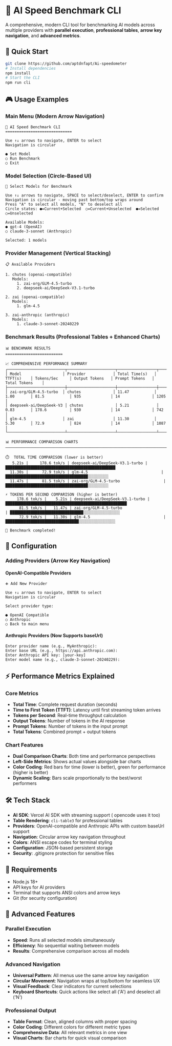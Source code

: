 # 🚀 AI Speed Benchmark CLI

A comprehensive, modern CLI tool for benchmarking AI models across multiple providers with **parallel execution**, **professional tables**, **arrow key navigation**, and **advanced metrics**.

## 🚀 Quick Start

```bash
git clone https://github.com/aptdnfapt/Ai-speedometer
# Install dependencies
npm install
# Start the CLI
npm run cli
```

## 🎮 Usage Examples

### Main Menu (Modern Arrow Navigation)
```
🚀 AI Speed Benchmark CLI
=============================

Use ↑↓ arrows to navigate, ENTER to select
Navigation is circular

● Set Model
○ Run Benchmark  
○ Exit
```

### Model Selection (Circle-Based UI)
```
🎯 Select Models for Benchmark

Use ↑↓ arrows to navigate, SPACE to select/deselect, ENTER to confirm
Navigation is circular - moving past bottom/top wraps around
Press "A" to select all models, "N" to deselect all
Circle states: ●=Current+Selected  ○=Current+Unselected  ●=Selected  ○=Unselected

Available Models:
● gpt-4 (OpenAI)
○ claude-3-sonnet (Anthropic)

Selected: 1 models
```

### Provider Management (Vertical Stacking)
```
📋 Available Providers

1. chutes (openai-compatible)
   Models:
     1. zai-org/GLM-4.5-turbo
     2. deepseek-ai/DeepSeek-V3.1-turbo

2. zai (openai-compatible)
   Models:
     1. glm-4.5

3. zai-anthropic (anthropic)
   Models:
     1. claude-3-sonnet-20240229
```

### Benchmark Results (Professional Tables + Enhanced Charts)
```
📊 BENCHMARK RESULTS
=========================

📈 COMPREHENSIVE PERFORMANCE SUMMARY
┌─────────────────────────┬─────────────────────┬─────────────────┬────────────┬─────────────────┬─────────────────┬─────────────────┬─────────────────┐
│ Model                  │ Provider            │ Total Time(s)   │ TTFT(s)    │ Tokens/Sec     │ Output Tokens   │ Prompt Tokens   │ Total Tokens    │
├─────────────────────────┼─────────────────────┼─────────────────┼────────────┼─────────────────┼─────────────────┼─────────────────┼─────────────────┤
│ zai-org/GLM-4.5-turbo  │ chutes              │ 11.47           │ 1.00       │ 81.5           │ 935             │ 14              │ 1205            │
│ deepseek-ai/DeepSeek-V3 │ chutes              │ 5.21            │ 0.83       │ 178.6          │ 930             │ 14              │ 742             │
│ glm-4.5                │ zai                 │ 11.30           │ 5.30       │ 72.9           │ 824             │ 14              │ 1087            │
└─────────────────────────┴─────────────────────┴─────────────────┴────────────┴─────────────────┴─────────────────┴─────────────────┴─────────────────┘

📊 PERFORMANCE COMPARISON CHARTS
──────────────────────────────────────────────────────────────────────────────────────────

⏱️  TOTAL TIME COMPARISON (lower is better)
   5.21s |     178.6 tok/s | deepseek-ai/DeepSeek-V3.1-turbo | ████████████████████████████████████████████████
  11.30s |      72.9 tok/s | glm-4.5                                | ████████████████████████████████████░░░░░░░░░
  11.47s |      81.5 tok/s | zai-org/GLM-4.5-turbo                   | ████████████████████████████████████░░░░░░░░░

⚡ TOKENS PER SECOND COMPARISON (higher is better)
     178.6 tok/s |    5.21s | deepseek-ai/DeepSeek-V3.1-turbo | █████████████████████████████████████████████████████
      81.5 tok/s |   11.47s | zai-org/GLM-4.5-turbo                   | ████████████████████████████████░░░░░░░░░░░░░░░░
      72.9 tok/s |   11.30s | glm-4.5                                | ████████████████████████████████░░░░░░░░░░░░░░░░

🎉 Benchmark completed!
```

## 🔧 Configuration

### Adding Providers (Arrow Key Navigation)

#### OpenAI-Compatible Providers
```
➕ Add New Provider

Use ↑↓ arrows to navigate, ENTER to select
Navigation is circular

Select provider type:

● OpenAI Compatible
○ Anthropic
○ Back to main menu
```

#### Anthropic Providers (Now Supports baseUrl)
```
Enter provider name (e.g., MyAnthropic):
Enter base URL (e.g., https://api.anthropic.com):
Enter Anthropic API key: [your-key]
Enter model name (e.g., claude-3-sonnet-20240229):
```


## ⚡ Performance Metrics Explained

### Core Metrics
- **Total Time**: Complete request duration (seconds)
- **Time to First Token (TTFT)**: Latency until first streaming token arrives
- **Tokens per Second**: Real-time throughput calculation
- **Output Tokens**: Number of tokens in the AI response
- **Prompt Tokens**: Number of tokens in the input prompt
- **Total Tokens**: Combined prompt + output tokens

### Chart Features
- **Dual Comparison Charts**: Both time and performance perspectives
- **Left-Side Metrics**: Shows actual values alongside bar charts
- **Color Coding**: Red bars for time (lower is better), green for performance (higher is better)
- **Dynamic Scaling**: Bars scale proportionally to the best/worst performers

## 🛠️ Tech Stack

- **AI SDK**: Vercel AI SDK with streaming support ( opencode uses it too)
- **Table Rendering**: `cli-table3` for professional tables
- **Providers**: OpenAI-compatible and Anthropic APIs with custom baseUrl support
- **Navigation**: Circular arrow key navigation throughout
- **Colors**: ANSI escape codes for terminal styling
- **Configuration**: JSON-based persistent storage
- **Security**: .gitignore protection for sensitive files

## 🎯 Requirements

- Node.js 18+
- API keys for AI providers
- Terminal that supports ANSI colors and arrow keys
- Git (for security configuration)


## 📝 Advanced Features

### Parallel Execution
- **Speed**: Runs all selected models simultaneously
- **Efficiency**: No sequential waiting between models
- **Results**: Comprehensive comparison across all models

### Advanced Navigation
- **Universal Pattern**: All menus use the same arrow key navigation
- **Circular Movement**: Navigation wraps at top/bottom for seamless UX
- **Visual Feedback**: Clear indicators for current selections
- **Keyboard Shortcuts**: Quick actions like select all ('A') and deselect all ('N')

### Professional Output
- **Table Format**: Clean, aligned columns with proper spacing
- **Color Coding**: Different colors for different metric types
- **Comprehensive Data**: All relevant metrics in one view
- **Visual Charts**: Bar charts for quick visual comparison


